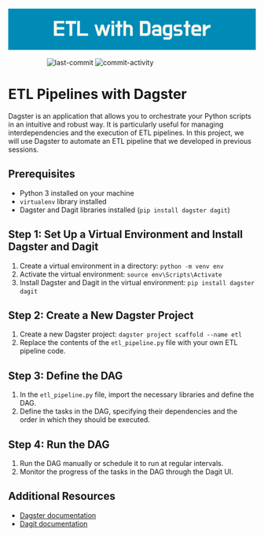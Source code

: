 <p align="center"><img src="https://github.com/aimmazlan/ETL-Pipeline/blob/main/IMG/ETL_with_Dagster.png" alt="ETL-Dagster" /></p>

&nbsp;&nbsp;&nbsp;&nbsp;&nbsp;&nbsp;&nbsp;&nbsp;&nbsp;&nbsp;&nbsp;&nbsp;&nbsp;&nbsp;&nbsp;&nbsp;&nbsp;&nbsp;&nbsp;
![last-commit](https://img.shields.io/github/last-commit/aimmazlan/etl-pipeline)
![commit-activity](https://img.shields.io/github/commit-activity/w/aimmazlan/etl-pipeline)

# ETL Pipelines with Dagster

Dagster is an application that allows you to orchestrate your Python scripts in an intuitive and robust way. It is particularly useful for managing interdependencies and the execution of ETL pipelines. In this project, we will use Dagster to automate an ETL pipeline that we developed in previous sessions.

## Prerequisites

- Python 3 installed on your machine
- `virtualenv` library installed
- Dagster and Dagit libraries installed (`pip install dagster dagit`)

## Step 1: Set Up a Virtual Environment and Install Dagster and Dagit

1. Create a virtual environment in a directory: `python -m venv env`
2. Activate the virtual environment: `source env\Scripts\Activate`
3. Install Dagster and Dagit in the virtual environment: `pip install dagster dagit`

## Step 2: Create a New Dagster Project

1. Create a new Dagster project: `dagster project scaffold --name etl`
2. Replace the contents of the `etl_pipeline.py` file with your own ETL pipeline code.

## Step 3: Define the DAG

1. In the `etl_pipeline.py` file, import the necessary libraries and define the DAG.
2. Define the tasks in the DAG, specifying their dependencies and the order in which they should be executed.

## Step 4: Run the DAG

1. Run the DAG manually or schedule it to run at regular intervals.
2. Monitor the progress of the tasks in the DAG through the Dagit UI.

## Additional Resources

- [Dagster documentation](https://docs.dagster.io/)
- [Dagit documentation](https://docs.dagster.io/overview/dagit/index)
